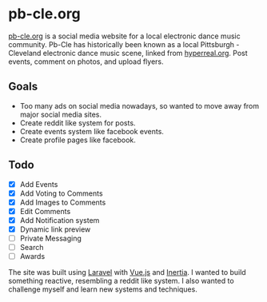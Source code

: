 # pb-cle.org
[pb-cle.org](https://pb-cle.org) is a social media website for a local electronic dance music community. Pb-Cle has historically been known as a local Pittsburgh - Cleveland electronic dance music scene, linked from [hyperreal.org](http://hyperreal.org). Post events, comment on photos, and upload flyers.

## Goals
- Too many ads on social media nowadays, so wanted to move away from major social media sites.
- Create reddit like system for posts.
- Create events system like facebook events.
- Create profile pages like facebook.

## Todo
- [x] Add Events
- [x] Add Voting to Comments
- [x] Add Images to Comments
- [x] Edit Comments
- [x] Add Notification system
- [x] Dynamic link preview
- [ ] Private Messaging
- [ ] Search
- [ ] Awards

The site was built using [Laravel](https://laravel.com) with [Vue.js](https://vuejs.org) and [Inertia](https://inertiajs.com). I wanted to build something reactive, resembling a reddit like system. I also wanted to challenge myself and learn new systems and techniques.